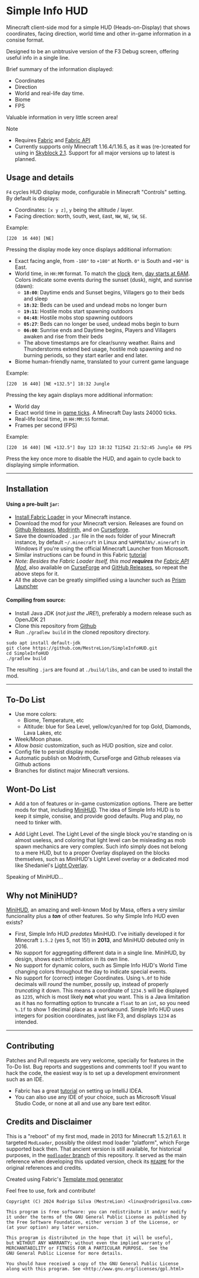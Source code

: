 Simple Info HUD
===============

Minecraft client-side mod for a simple HUD (Heads-on-Display) that shows coordinates, facing direction, world time and other in-game information in a consise format.

Designed to be an unbtrusive version of the F3 Debug screen, offering useful info in a single line.

Brief summary of the information displayed:

- Coordinates
- Direction
- World and real-life day time.
- Biome
- FPS

Valuable information in very little screen area!

> [!NOTE]
> - Requires [Fabric](https://fabricmc.net/) and [Fabric API](https://modrinth.com/mod/fabric-api)
> - Currently supports only Minecraft 1.16.4/1.16.5, as it was (re-)created for using in [Skyblock 2.1](https://skyblock.net/).
>   Support for all major versions up to latest is planned.



Usage and details
------------------

`F4` cycles HUD display mode, configurable in Minecraft "Controls" setting. By default is displays:

- Coordinates: `[x y z]`, `y` being the altitude / layer.
- Facing direction: `N`orth, `S`outh, `W`est, `E`ast, `NW`, `NE`, `SW`, `SE`.

Example:

`[220  16 440] [NE]`

Pressing the display mode key once displays additional information:

- Exact facing angle, from `-180°` to `+180°` at North. `0°` is South and `+90°` is East.
- World time, in `HH:MM` format. To match the [clock](https://minecraft.wiki/w/Clock) item, [day starts at 6AM](https://minecraft.wiki/w/Daylight_cycle).
  Colors indicate some events during the sunset (dusk), night, and sunrise (dawn):
  - **`18:00`**: Daytime ends and Sunset begins, Villagers go to their beds and sleep
  - **`18:32`**: Beds can be used and undead mobs no longer burn
  - **`19:11`**: Hostile mobs start spawning outdoors
  - **`04:48`**: Hostile mobs stop spawning outdoors
  - **`05:27`**: Beds can no longer be used, undead mobs begin to burn
  - **`06:00`**: Sunrise ends and Daytime begins, Players and Villagers awaken and rise from their beds
  - The above timestamps are for clear/sunny weather.
    Rains and Thunderstorms extend bed usage, hostile mob spawning and no burning periods, so they start earlier and end later.
- Biome human-friendly name, translated to your current game language

Example:

`[220  16 440] [NE +132.5°] 18:32 Jungle`

Pressing the key again displays more additional information:

- World day
- Exact world time in [game ticks](https://minecraft.wiki/w/Tick). A Minecraft Day lasts 24000 ticks.
- Real-life local time, in `HH:MM:SS` format.
- Frames per second (FPS)

Example:

`[220  16 440] [NE +132.5°] Day 123 18:32 T12542 21:52:45 Jungle 60 FPS`

Press the key once more to disable the HUD, and again to cycle back to displaying simple information.

* * *


Installation
------------

#### Using a pre-built `jar`:
- [Install Fabric Loader](https://docs.fabricmc.net/players/installing-fabric) in your Minecraft instance.
- Download the mod for your Minecraft version. Releases are found on
  [Github Releases](https://github.com/MestreLion/SimpleInfoHUD/releases),
  [Modrinth](https://modrinth.com/mod/simple-info-hud), and on
  [Curseforge](https://www.curseforge.com/minecraft/mc-mods/simple-info-hud).
- Save the downloaded `.jar` file in the `mods` folder of your Minecraft instance,
  by default `~/.minecraft` in Linux and `%APPDATA%/.mineraft` in Windows
  if you're using the official Minecraft Launcher from Microsoft.
- Similar instructions can be found in this Fabric [tutorial](https://docs.fabricmc.net/players/installing-mods)
- _Note: Besides the Fabric Loader itself, this mod **requires** the [Fabric API Mod](https://modrinth.com/mod/fabric-api)_,
  also available on [CurseForge](https://www.curseforge.com/minecraft/mc-mods/fabric-api) and
  [GitHub Releases](https://github.com/FabricMC/fabric/releases),
  so repeat the above steps for it.
- All the above can be greatly simplified using a launcher such as [Prism Launcher](https://prismlauncher.org/)

#### Compiling from source:
- Install Java JDK (_not just the JRE!_), preferably a modern release such as OpenJDK 21
- Clone this repository from [Github](https://github.com/MestreLion/SimpleInfoHUD)
- Run `./gradlew build` in the cloned repository directory.
```
sudo apt install default-jdk
git clone https://github.com/MestreLion/SimpleInfoHUD.git
cd SimpleInfoHUD
./gradlew build
```
The resulting `.jar`s are found at `./build/libs`, and can be used to install the mod.

* * *


To-Do List
-----------

- Use more colors:
	- Biome, Temperature, etc
	- Altitude: blue for Sea Level, yellow/cyan/red for top Gold, Diamonds, Lava Lakes, etc
- Week/Moon phase.
- Allow _basic_ customization, such as HUD position, size and color.
- Config file to persist display mode.
- Automatic publish on Modrinth, CurseForge and Github releases via Github actions
- Branches for distinct major Minecraft versions.


Wont-Do List
------------

- Add a ton of features or in-game customization options. There are better mods for that, including [MiniHUD](https://github.com/maruohon/minihud). The idea of Simple Info HUD is to keep it simple, consise, and provide good defaults. Plug and play, no need to tinker with.

- Add Light Level. The Light Level of the single block you're standing on is almost useless, and coloring that light level can be misleading as mob spawn mechanics are very complex. Such info simply does not belong to a mere HUD, but to a proper Overlay displayed on the blocks themselves, such as MiniHUD's Light Level overlay or a dedicated mod like Shedaniel's [Light Overlay](https://www.curseforge.com/minecraft/mc-mods/light-overlay).

Speaking of MiniHUD...


Why not MiniHUD?
----------------

[MiniHUD](https://github.com/maruohon/minihud), an amazing and well-known Mod by Masa, offers a very similar funcionality plus a _**ton**_ of other features.
So why Simple Info HUD even exists?

- First, Simple Info HUD _predates_ MiniHUD. I've initially developed it for Minecraft `1.5.2` (yes 5, not 15!) in **2013**, and MiniHUD debuted only in 2016.
- No support for aggregating different data in a single line. MiniHUD, by design, shows each information in its own line.
- No support for dynamic colors, such as Simple Info HUD's World Time changing colors throughout the day to indicate special events.
- No support for (correct) integer Coordinates. Using `%.0f` to hide decimals will _round_ the number, possily up, instead of properly _truncating_ it down.
  This means a coordinate of `1234.5` will be displayed as `1235`, which is most likely **not** what you want.
  This is a Java limitation as it has no formatting option to truncate a `float` to an `int`, so you need `%.1f` to show 1 decimal place as a workaround.
  Simple Info HUD uses integers for position coordinates, just like F3, and displays `1234` as intended.

* * *


Contributing
------------

Patches and Pull requests are very welcome, specially for features in the To-Do list. Bug reports and suggestions and comments too!
If you want to hack the code, the easiest way is to set up a development environment such as an IDE.

- Fabric has a great [tutorial](https://docs.fabricmc.net/develop/getting-started/setting-up-a-development-environment) on setting up IntelliJ IDEA.
- You can also use any IDE of your choice, such as Microsoft Visual Studio Code, or none at all and use any bare text editor.


Credits and Disclaimer
----------------------

This is a "reboot" of my first mod, made in 2013 for Minecraft 1.5.2/1.6.1.
It targeted `ModLoader`, possibly the oldest mod loader "platform", which Forge supported back then.
That ancient version is still available, for historical purposes, in the
[`modloader` branch](https://github.com/MestreLion/SimpleInfoHUD/tree/modloader) of this repository.
It served as the main reference when developing this updated version, check its
[`README`](https://github.com/MestreLion/SimpleInfoHUD/blob/modloader/README.md) for the original references and credits.

Created using Fabric's [Template mod generator](https://fabricmc.net/develop/template/)

Feel free to use, fork and contribute!

    Copyright (C) 2024 Rodrigo Silva (MestreLion) <linux@rodrigosilva.com>

    This program is free software: you can redistribute it and/or modify
    it under the terms of the GNU General Public License as published by
    the Free Software Foundation, either version 3 of the License, or
    (at your option) any later version.

    This program is distributed in the hope that it will be useful,
    but WITHOUT ANY WARRANTY; without even the implied warranty of
    MERCHANTABILITY or FITNESS FOR A PARTICULAR PURPOSE.  See the
    GNU General Public License for more details.

    You should have received a copy of the GNU General Public License
    along with this program. See <http://www.gnu.org/licenses/gpl.html>
